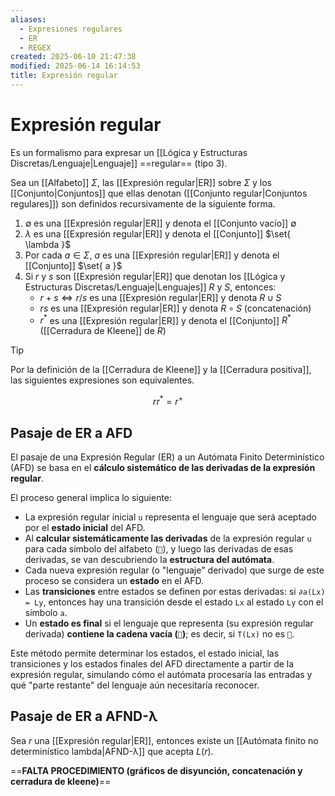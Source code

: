```yaml
---
aliases:
  - Expresiones regulares
  - ER
  - REGEX
created: 2025-06-10 21:47:38
modified: 2025-06-14 16:14:53
title: Expresión regular
---
```


# Expresión regular

Es un formalismo para expresar un [[Lógica y Estructuras Discretas/Lenguaje|Lenguaje]] ==regular== (tipo 3).

Sea un [[Alfabeto]] $\Sigma$, las [[Expresión regular|ER]] sobre $\Sigma$ y los [[Conjunto|Conjuntos]] que ellas denotan ([[Conjunto regular|Conjuntos regulares]]) son definidos recursivamente de la siguiente forma.

1. $\emptyset$ es una [[Expresión regular|ER]] y denota el [[Conjunto vacío]] $\emptyset$
2. $\lambda$ es una [[Expresión regular|ER]] y denota el [[Conjunto]] $\set{ \lambda }$
3. Por cada $a \in \Sigma$, $a$ es una [[Expresión regular|ER]] y denota el [[Conjunto]] $\set{ a }$
4. Si $r$ y $s$ son [[Expresión regular|ER]] que denotan los [[Lógica y Estructuras Discretas/Lenguaje|Lenguajes]] $R$ y $S$, entonces:
	- $r + s \Leftrightarrow r / s$ es una [[Expresión regular|ER]] y denota $R \cup S$
	- $rs$ es una [[Expresión regular|ER]] y denota $R \circ S$ (concatenación)
	- $r^*$ es una [[Expresión regular|ER]] y denota el [[Conjunto]] $R^*$ ([[Cerradura de Kleene]] de $R$)

> [!tip]
> Por la definición de la [[Cerradura de Kleene]] y la [[Cerradura positiva]], las siguientes expresiones son equivalentes.
>
> $$
> rr^* = r^+
> $$

## Pasaje de ER a AFD

El pasaje de una Expresión Regular (ER) a un Autómata Finito Determinístico (AFD) se basa en el **cálculo sistemático de las derivadas de la expresión regular**.

El proceso general implica lo siguiente:

- La expresión regular inicial `u` representa el lenguaje que será aceptado por el **estado inicial** del AFD.
- Al **calcular sistemáticamente las derivadas** de la expresión regular `u` para cada símbolo del alfabeto (``), y luego las derivadas de esas derivadas, se van descubriendo la **estructura del autómata**.
- Cada nueva expresión regular (o "lenguaje" derivado) que surge de este proceso se considera un **estado** en el AFD.
- Las **transiciones** entre estados se definen por estas derivadas: si `∂a(Lx) = Ly`, entonces hay una transición desde el estado `Lx` al estado `Ly` con el símbolo `a`.
- Un **estado es final** si el lenguaje que representa (su expresión regular derivada) **contiene la cadena vacía (``)**; es decir, si `T(Lx)` no es ``.

Este método permite determinar los estados, el estado inicial, las transiciones y los estados finales del AFD directamente a partir de la expresión regular, simulando cómo el autómata procesaría las entradas y qué "parte restante" del lenguaje aún necesitaría reconocer.

## Pasaje de ER a AFND-λ

Sea $r$ una [[Expresión regular|ER]], entonces existe un [[Autómata finito no determinístico lambda|AFND-λ]] que acepta $L \left( r \right)$.

==**FALTA PROCEDIMIENTO (gráficos de disyunción, concatenación y cerradura de kleene)**==

